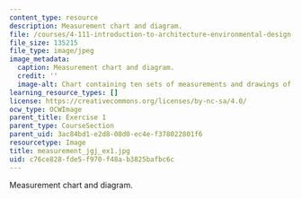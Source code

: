```yaml
---
content_type: resource
description: Measurement chart and diagram.
file: /courses/4-111-introduction-to-architecture-environmental-design-spring-2014/c76ce828fde5f970f48ab3825bafbc6c_measurement_jgj_ex1.jpg
file_size: 135215
file_type: image/jpeg
image_metadata:
  caption: Measurement chart and diagram.
  credit: ''
  image-alt: Chart containing ten sets of measurements and drawings of hand and body.
learning_resource_types: []
license: https://creativecommons.org/licenses/by-nc-sa/4.0/
ocw_type: OCWImage
parent_title: Exercise 1
parent_type: CourseSection
parent_uid: 3ac84bd1-e2d8-08d0-ec4e-f378022801f6
resourcetype: Image
title: measurement_jgj_ex1.jpg
uid: c76ce828-fde5-f970-f48a-b3825bafbc6c
---
```

Measurement chart and diagram.